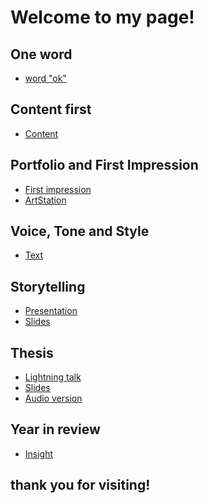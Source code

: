 # Welcome to my page!

## One word

- [word "ok"](01-one-word/index.md)

## Content first

- [Content](03-content-first/index.md)
  
## Portfolio and First Impression
<!-- This is a comment, only visible to the author: Add a link to your presentation. -->
<!-- Presentations do not need to be a PDF, you may link elsewhere, such as Figma, YouTube, etc. -->
<!-- Consider adding navigation to each section (About, Featured Projects, Notes, etc.) -->
- [First impression](02-first-impression/index.md)  <!-- Add helpful hint as to what kind of file or destination is here. -->
-  [ArtStation](https://www.artstation.com/roku) 

## Voice, Tone and Style
- [Text](04-voice-tone-and-style/index.md)

## Storytelling
- [Presentation](05-storytelling/index.md)
- [Slides](05-storytelling/slides.md)

## Thesis
- [Lightning talk](06-thesis/index.md)
- [Slides](06-thesis/img/slides)
- [Audio version](06-thesis/audiofiles)

## Year in review
- [Insight](07-year-in-review/index.md)






## thank you for visiting! 
